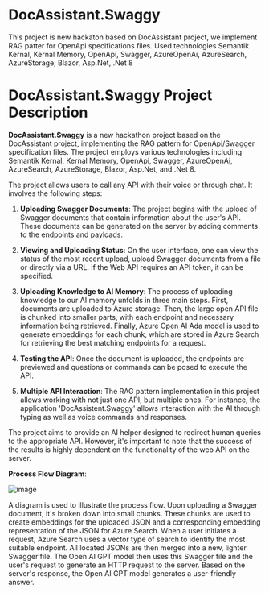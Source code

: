 # DocAssistant.Swaggy
This project is new hackaton based on DocAssistant project, we implement RAG patter for OpenApi specifications files.
Used technologies Semantik Kernal, Kernal Memory, OpenApi, Swagger, AzureOpenAi, AzureSearch, AzureStorage, Blazor, Asp.Net, .Net 8

# DocAssistant.Swaggy Project Description  
   
**DocAssistant.Swaggy** is a new hackathon project based on the DocAssistant project, implementing the RAG pattern for OpenApi/Swagger specification files. The project employs various technologies including Semantik Kernal, Kernal Memory, OpenApi, Swagger, AzureOpenAi, AzureSearch, AzureStorage, Blazor, Asp.Net, and .Net 8.   
  
The project allows users to call any API with their voice or through chat. It involves the following steps:  
   
1. **Uploading Swagger Documents**: The project begins with the upload of Swagger documents that contain information about the user's API. These documents can be generated on the server by adding comments to the endpoints and payloads.   
  
2. **Viewing and Uploading Status**: On the user interface, one can view the status of the most recent upload, upload Swagger documents from a file or directly via a URL. If the Web API requires an API token, it can be specified.  
   
4. **Uploading Knowledge to AI Memory**: The process of uploading knowledge to our AI memory unfolds in three main steps. First, documents are uploaded to Azure storage. Then, the large open API file is chunked into smaller parts, with each endpoint and necessary information being retrieved. Finally, Azure Open AI Ada model is used to generate embeddings for each chunk, which are stored in Azure Search for retrieving the best matching endpoints for a request.   
  
5. **Testing the API**: Once the document is uploaded, the endpoints are previewed and questions or commands can be posed to execute the API.

6. **Multiple API Interaction**: The RAG pattern implementation in this project allows working with not just one API, but multiple ones. For instance, the application 'DocAssistent.Swaggy' allows interaction with the AI through typing as well as voice commands and responses.  
   
The project aims to provide an AI helper designed to redirect human queries to the appropriate API. However, it's important to note that the success of the results is highly dependent on the functionality of the web API on the server.  

**Process Flow Diagram**:

  ![image](https://github.com/YuriyMorozyuk95/DocAssistant.Swaggy/assets/27745979/fb2bb1a1-fefb-467d-a990-60298894a7a3)

 A diagram is used to illustrate the process flow. Upon uploading a Swagger document, it's broken down into small chunks. These chunks are used to create embeddings for the uploaded JSON and a corresponding embedding representation of the JSON for Azure Search. When a user initiates a request, Azure Search uses a vector type of search to identify the most suitable endpoint. All located JSONs are then merged into a new, lighter Swagger file. The Open AI GPT model then uses this Swagger file and the user's request to generate an HTTP request to the server. Based on the server's response, the Open AI GPT model generates a user-friendly answer.  

